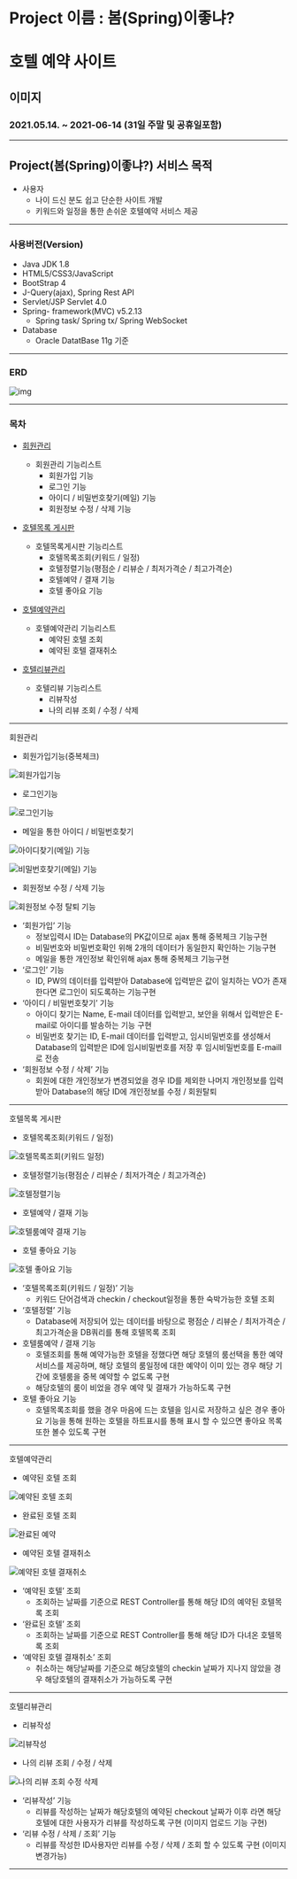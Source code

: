 # Project 이름 : 봄(Spring)이좋냐?
# 호텔 예약 사이트
## 이미지 
### 2021.05.14. ~ 2021-06-14 (31일 주말 및 공휴일포함)

***

## Project(봄(Spring)이좋냐?) 서비스 목적
- 사용자
    - 나이 드신 분도 쉽고 단순한 사이트 개발<br>    
    - 키워드와 일정을 통한 손쉬운 호텔예약 서비스 제공
***
### 사용버전(Version)

+ Java JDK 1.8
+ HTML5/CSS3/JavaScript
+ BootStrap 4
+ J-Query(ajax), Spring Rest API
+ Servlet/JSP Servlet 4.0
+ Spring- framework(MVC)  v5.2.13
   + Spring task/ Spring tx/ Spring WebSocket
+ Database
   + Oracle DatatBase 11g 기준
***

### ERD
![img](https://user-images.githubusercontent.com/81960642/125153051-37a28180-e18c-11eb-87b5-feefccbc6529.JPG)

***
### 목차
* [회원관리](https://github.com/Linux0232/Spring/blob/master/Hotel/src/main/java/web/project/spring/controller/UserController.java)
  - 회원관리 기능리스트
    + 회원가입 기능
    + 로그인 기능
    + 아이디 / 비밀번호찾기(메일) 기능
    + 회원정보 수정 / 삭제 기능

* [호텔목록 게시판](https://github.com/Linux0232/Spring/blob/master/Hotel/src/main/java/web/project/spring/controller/HotelController.java)
  - 호텔목록게시판 기능리스트
    + 호텔목록조회(키워드 / 일정)
    + 호텔정렬기능(평점순 / 리뷰순 / 최저가격순 / 최고가격순)
    + 호텔예약 / 결재 기능
    + 호텔 좋아요 기능

* [호텔예약관리](https://github.com/Linux0232/Spring/blob/master/Hotel/src/main/java/web/project/spring/controller/ReservationController.java)
  - 호텔예약관리 기능리스트
    + 예약된 호텔 조회
    + 예약된 호텔 결재취소

* [호텔리뷰관리](https://github.com/Linux0232/Spring/blob/master/Hotel/src/main/java/web/project/spring/controller/ReviewController.java)
  - 호텔리뷰 기능리스트
    + 리뷰작성
    + 나의 리뷰 조회 / 수정 / 삭제
***


  <summary>회원관리</summary>
  <div markdown="1">

- 회원가입기능(중복체크)

![회원가입기능](https://user-images.githubusercontent.com/81960642/125171144-9ea45280-e1ed-11eb-9ae7-ddd8f7ba8600.JPG)

- 로그인기능

![로그인기능](https://user-images.githubusercontent.com/81960642/125171165-b2e84f80-e1ed-11eb-9fc3-004ea869a870.JPG)

- 메일을 통한 아이디 / 비밀번호찾기

![아이디찾기(메일) 기능](https://user-images.githubusercontent.com/81960642/125171219-ea56fc00-e1ed-11eb-8c24-ddc129944182.JPG)

![비밀번호찾기(메일) 기능](https://user-images.githubusercontent.com/81960642/125171234-0490da00-e1ee-11eb-8157-66ef4f2ea05c.JPG)


- 회원정보 수정 / 삭제 기능

![회원정보 수정  탈퇴 기능](https://user-images.githubusercontent.com/81960642/125171251-24280280-e1ee-11eb-9ba6-3750cc05823d.JPG)


  </div>


  - ‘회원가입’ 기능
    + 정보입력시 ID는 Database의 PK값이므로 ajax 통해 중복체크 기능구현
    + 비밀번호와 비밀번호확인 위해 2개의 데이터가 동일한지 확인하는 기능구현
    + 메일을 통한 개인정보 확인위해 ajax 통해 중복체크 기능구현
  - ‘로그인’ 기능
    + ID, PW의 데이터를 입력받아 Database에 입력받은 값이 일치하는 VO가 존재한다면 로그인이 되도록하는 기능구현
  - ‘아이디 / 비밀번호찾기’ 기능
    + 아이디 찾기는 Name, E-mail 데이터를 입력받고, 보안을 위해서 입력받은 E-mail로 아이디를 발송하는 기능 구현
    + 비밀번호 찾기는 ID, E-mail 데이터를 입력받고, 임시비밀번호를 생성해서 Database의 입력받은 ID에 임시비밀번호를 저장 후 임시비밀번호를 E-maill로 전송  
  - ‘회원정보 수정 / 삭제’ 기능
    + 회원에 대한 개인정보가 변경되었을 경우 ID를 제외한 나머지 개인정보를 입력받아 Database의 해당 ID에 개인정보를 수정 / 회원탈퇴
***

  <summary>호텔목록 게시판</summary>
  <div markdown="1">

- 호텔목록조회(키워드 / 일정)

![호텔목록조회(키워드  일정)](https://user-images.githubusercontent.com/81960642/125171268-4883df00-e1ee-11eb-83a3-eec737dc77a0.JPG)


- 호텔정렬기능(평점순 / 리뷰순 / 최저가격순 / 최고가격순)

![호텔정렬기능](https://user-images.githubusercontent.com/81960642/125171289-694c3480-e1ee-11eb-8369-0700550c9b70.JPG)

- 호텔예약 / 결재 기능

![호텔룸예약  결재 기능](https://user-images.githubusercontent.com/81960642/125171308-897bf380-e1ee-11eb-9d92-5d3aa8becd0e.JPG)

- 호텔 좋아요 기능

![호텔 좋아요 기능](https://user-images.githubusercontent.com/81960642/125171329-a7495880-e1ee-11eb-9087-e5bbe969fa04.JPG)

  </div>


  - ‘호텔목록조회(키워드 / 일정)’ 기능
    + 키워드 단어검색과 checkin / checkout일정을 통한 숙박가능한 호텔 조회
  - ‘호텔정렬’ 기능
    + Database에 저장되어 있는 데이터를 바탕으로 평점순 / 리뷰순 / 최저가격순 / 최고가격순을 DB쿼리를 통해 호텔목록 조회 
  - 호텔룸예약 / 결재 기능
    + 호텔조회를 통해 예약가능한 호텔을 정했다면 해당 호텔의 룸선택을 통한 예약서비스를 제공하며, 해당 호텔의 룸일정에 대한 예약이 이미 있는 경우 해당 기간에 호텔룸을 중복 예약할 수 없도록 구현
    + 해당호텔의 룸이 비었을 경우 예약 및 결재가 가능하도록 구현 
  - 호텔 좋아요 기능
    + 호텔목록조회를 했을 경우 마음에 드는 호텔을 임시로 저장하고 싶은 경우 좋아요 기능을 통해 원하는 호텔을 하트표시를 통해 표시 할 수 있으면 좋아요 목록 또한 볼수 있도록 구현
***


  <summary>호텔예약관리</summary>
  <div markdown="1">

- 예약된 호텔 조회

![예약된 호텔 조회](https://user-images.githubusercontent.com/81960642/125171474-63a31e80-e1ef-11eb-9d7c-6fe602f44a9c.JPG)

- 완료된 호텔 조회

![완료된 예약](https://user-images.githubusercontent.com/81960642/125171480-6f8ee080-e1ef-11eb-818b-6122cac263b5.JPG)

- 예약된 호텔 결재취소

![예약된 호텔 결재취소](https://user-images.githubusercontent.com/81960642/125171517-9e0cbb80-e1ef-11eb-8e39-15a58d04b1af.JPG)


  </div>


  - ‘예약된 호텔’ 조회
    + 조회하는 날짜를 기준으로 REST Controller를 통해 해당 ID의 예약된 호텔목록 조회
  - ‘완료된 호텔’ 조회
    + 조회하는 날짜를 기준으로 REST Controller를 통해 해당 ID가 다녀온 호텔목록 조회
  - ‘예약된 호텔 결재취소’ 조회
    + 취소하는 해당날짜를 기준으로 해당호텔의 checkin 날짜가 지나지 않았을 경우 해당호텔의 결재취소가 가능하도록 구현
  
***


  <summary>호텔리뷰관리</summary>
  <div markdown="1">

- 리뷰작성

![리뷰작성](https://user-images.githubusercontent.com/81960642/125172102-97cc0e80-e1f2-11eb-8d59-c2a3223c07ca.JPG)

- 나의 리뷰 조회 / 수정 / 삭제

![나의 리뷰 조회  수정  삭제](https://user-images.githubusercontent.com/81960642/125172113-a5819400-e1f2-11eb-92eb-c637da504df2.JPG)


  </div>


  - ‘리뷰작성’ 기능
    + 리뷰를 작성하는 날짜가 해당호텔의 예약된 checkout 날짜가 이후 라면 해당호텔에 대한 사용자가 리뷰를 작성하도록 구현 (이미지 업로드 기능 구현)
  - ‘리뷰 수정 / 삭제 / 조회’ 기능
    + 리뷰를 작성한 ID사용자만 리뷰를 수정 / 삭제 / 조회 할 수 있도록 구현
    (이미지 변경가능)
  
***
